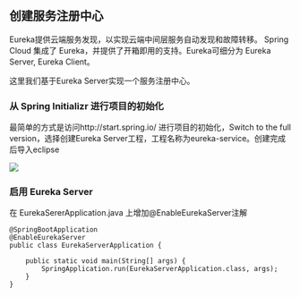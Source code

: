 ## 创建服务注册中心

Eureka提供云端服务发现，以实现云端中间层服务自动发现和故障转移。
Spring Cloud 集成了 Eureka，并提供了开箱即用的支持。Eureka可细分为 Eureka Server, Eureka Client。

这里我们基于Eureka Server实现一个服务注册中心。

### 从 Spring Initializr 进行项目的初始化

最简单的方式是访问http://start.spring.io/ 进行项目的初始化，Switch to the full version，选择创建Eureka Server工程，工程名称为eureka-service。创建完成后导入eclipse

![](https://github.com/cse-sample/springcloud-2-cse/blob/master/springcloud-sample/images/Initializr_eureka_server.png)

### 启用 Eureka Server

在 EurekaSererApplication.java 上增加<html>@EnableEurekaServer</html>注解

```
@SpringBootApplication
@EnableEurekaServer
public class EurekaServerApplication {

	public static void main(String[] args) {
		SpringApplication.run(EurekaServerApplication.class, args);
	}
}
```
